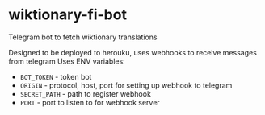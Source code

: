 # wiktionary-fi-bot
Telegram bot to fetch wiktionary translations 

Designed to be deployed to herouku, uses webhooks to receive messages from telegram
Uses ENV variables:
  * `BOT_TOKEN` - token bot
  * `ORIGIN` - protocol, host, port for setting up webhook to telegram
  * `SECRET_PATH` - path to register webhook
  * `PORT` - port to listen to for webhook server

